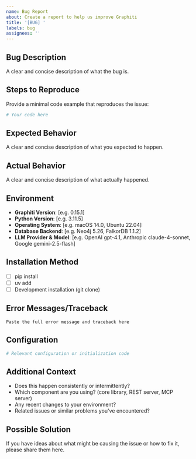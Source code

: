 ```yaml
---
name: Bug Report
about: Create a report to help us improve Graphiti
title: '[BUG] '
labels: bug
assignees: ''
---
```


## Bug Description
A clear and concise description of what the bug is.

## Steps to Reproduce
Provide a minimal code example that reproduces the issue:

```python
# Your code here
```

## Expected Behavior
A clear and concise description of what you expected to happen.

## Actual Behavior
A clear and concise description of what actually happened.

## Environment
- **Graphiti Version**: [e.g. 0.15.1]
- **Python Version**: [e.g. 3.11.5]
- **Operating System**: [e.g. macOS 14.0, Ubuntu 22.04]
- **Database Backend**: [e.g. Neo4j 5.26, FalkorDB 1.1.2]
- **LLM Provider & Model**: [e.g. OpenAI gpt-4.1, Anthropic claude-4-sonnet, Google gemini-2.5-flash]

## Installation Method
- [ ] pip install
- [ ] uv add
- [ ] Development installation (git clone)

## Error Messages/Traceback
```
Paste the full error message and traceback here
```

## Configuration
```python
# Relevant configuration or initialization code
```

## Additional Context
- Does this happen consistently or intermittently?
- Which component are you using? (core library, REST server, MCP server)
- Any recent changes to your environment?
- Related issues or similar problems you've encountered?

## Possible Solution
If you have ideas about what might be causing the issue or how to fix it, please share them here.